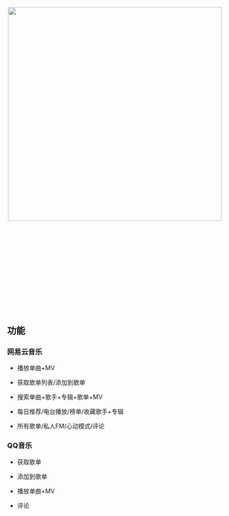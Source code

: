 <div 
  style="text-align: center; margin-bottom: 15rem;" 
  onclick="toTutorial()"
  class="home-div"
>
  <img
    src="https://s1.ax1x.com/2020/03/14/8MlQ2Q.jpg"
    height="500px"
  />
</div>


## 功能

### 网易云音乐

* 播放单曲+MV

* 获取歌单列表/添加到歌单

* 搜索单曲+歌手+专辑+歌单+MV

* 每日推荐/电台播放/榜单/收藏歌手+专辑

* 所有歌单/私人FM/心动模式/评论

### QQ音乐

* 获取歌单

* 添加到歌单

* 播放单曲+MV

* 评论

<div style="height:2rem;"></div>



